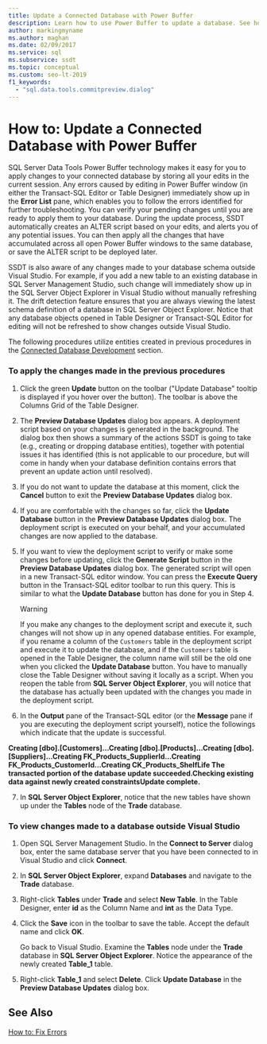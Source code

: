 ```yaml
---
title: Update a Connected Database with Power Buffer
description: Learn how to use Power Buffer to update a database. See how to verify changes before you apply them and how to save changes in a script for later deployment.
author: markingmyname
ms.author: maghan
ms.date: 02/09/2017
ms.service: sql
ms.subservice: ssdt
ms.topic: conceptual
ms.custom: seo-lt-2019
f1_keywords:
  - "sql.data.tools.commitpreview.dialog"
---
```


# How to: Update a Connected Database with Power Buffer

SQL Server Data Tools Power Buffer technology makes it easy for you to apply changes to your connected database by storing all your edits in the current session. Any errors caused by editing in Power Buffer window (in either the Transact\-SQL Editor or Table Designer) immediately show up in the **Error List** pane, which enables you to follow the errors identified for further troubleshooting. You can verify your pending changes until you are ready to apply them to your database. During the update process, SSDT automatically creates an ALTER script based on your edits, and alerts you of any potential issues. You can then apply all the changes that have accumulated across all open Power Buffer windows to the same database, or save the ALTER script to be deployed later.  
  
SSDT is also aware of any changes made to your database schema outside Visual Studio. For example, if you add a new table to an existing database in SQL Server Management Studio, such change will immediately show up in the SQL Server Object Explorer in Visual Studio without manually refreshing it. The drift detection feature ensures that you are always viewing the latest schema definition of a database in SQL Server Object Explorer. Notice that any database objects opened in Table Designer or Transact\-SQL Editor for editing will not be refreshed to show changes outside Visual Studio.  
  
The following procedures utilize entities created in previous procedures in the [Connected Database Development](../ssdt/connected-database-development.md) section.  
  
### To apply the changes made in the previous procedures  
  
1.  Click the green **Update** button on the toolbar ("Update Database" tooltip is displayed if you hover over the button). The toolbar is above the Columns Grid of the Table Designer.  
  
2.  The **Preview Database Updates** dialog box appears. A deployment script based on your changes is generated in the background. The dialog box then shows a summary of the actions SSDT is going to take (e.g., creating or dropping database entities), together with potential issues it has identified (this is not applicable to our procedure, but will come in handy when your database definition contains errors that prevent an update action until resolved).  
  
3.  If you do not want to update the database at this moment, click the **Cancel** button to exit the **Preview Database Updates** dialog box.  
  
4.  If you are comfortable with the changes so far, click the **Update Database** button in the **Preview Database Updates** dialog box. The deployment script is executed on your behalf, and your accumulated changes are now applied to the database.  
  
5.  If you want to view the deployment script to verify or make some changes before updating, click the **Generate Script** button in the **Preview Database Updates** dialog box. The generated script will open in a new Transact\-SQL editor window. You can press the **Execute Query** button in the Transact\-SQL editor toolbar to run this query. This is similar to what the **Update Database** button has done for you in Step 4.  
  
    > [!WARNING]  
    > If you make any changes to the deployment script and execute it, such changes will not show up in any opened database entities. For example, if you rename a column of the `Customers` table in the deployment script and execute it to update the database, and if the `Customers` table is opened in the Table Designer, the column name will still be the old one when you clicked the **Update Database** button. You have to manually close the Table Designer without saving it locally as a script. When you reopen the table from **SQL Server Object Explorer**, you will notice that the database has actually been updated with the changes you made in the deployment script.  
  
6.  In the **Output** pane of the Transact\-SQL editor (or the **Message** pane if you are executing the deployment script yourself), notice the followings which indicate that the update is successful.  
  
**Creating [dbo].[Customers]...Creating [dbo].[Products]...Creating [dbo].[Suppliers]...Creating FK_Products_SupplierId...Creating FK_Products_CustomerId...Creating CK_Products_ShelfLife The transacted portion of the database update succeeded.Checking existing data against newly created constraintsUpdate complete.**  
  
7.  In **SQL Server Object Explorer**, notice that the new tables have shown up under the **Tables** node of the **Trade** database.  
  
### To view changes made to a database outside Visual Studio  
  
1.  Open SQL Server Management Studio. In the **Connect to Server** dialog box, enter the same database server that you have been connected to in Visual Studio and click **Connect**.  
  
2.  In **SQL Server Object Explorer**, expand **Databases** and navigate to the **Trade** database.  
  
3.  Right-click **Tables** under **Trade** and select **New Table**. In the Table Designer, enter **id** as the Column Name and **int** as the Data Type.  
  
4.  Click the **Save** icon in the toolbar to save the table. Accept the default name and click **OK**.  
  
    Go back to Visual Studio. Examine the **Tables** node under the **Trade** database in **SQL Server Object Explorer**. Notice the appearance of the newly created **Table_1** table.  
  
5.  Right-click **Table_1** and select **Delete**. Click **Update Database** in the **Preview Database Updates** dialog box.  
  
## See Also  
[How to: Fix Errors](../ssdt/how-to-fix-errors.md)  
  
